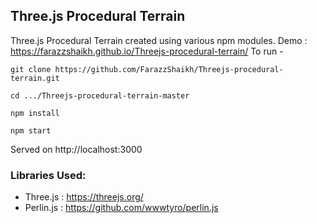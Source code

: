 ## Three.js Procedural Terrain

Three.js Procedural Terrain created using various npm modules.
Demo : https://farazzshaikh.github.io/Threejs-procedural-terrain/
To run -

```
git clone https://github.com/FarazzShaikh/Threejs-procedural-terrain.git
```
```
cd .../Threejs-procedural-terrain-master
```
```
npm install
```
```
npm start
```
Served on http://localhost:3000

### Libraries Used:
 - Three.js   : https://threejs.org/
 - Perlin.js  : https://github.com/wwwtyro/perlin.js
